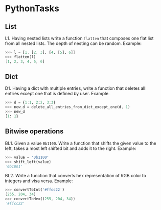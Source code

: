 # PythonTasks


## List

L1. Having nested lists write a function `flatten` that composes one flat list from all nested lists. 
The depth of nesting can be random. Example:
```python
>>> l = [1, [2, 3], [4, [5], 6]]
>>> flatten(l)
[1, 2, 3, 4, 5, 6]
```


## Dict

D1. Having a dict with multiple entries, write a function that deletes all entries except one that is defined by user. Example:
```python
>>> d = {1:1, 2:2, 3:3}
>>> new_d = delete_all_entries_from_dict_except_one(d, 1)
>>> new_d
{1: 1}
```


## Bitwise operations

BL1. Given a value `0b1100`. Write a function that shifts the given value to the left, takes a most left shifted bit and adds it to the right. Example:
```python
>>> value = '0b1100'
>>> shift_left(value)
'0b1001'
```

BL2. Write a function that converts hex representation of RGB color to integers and visa versa. Example:
```python
>>> convertToInt('#ffcc22')
(255, 204, 34)
>>> convertToHex((255, 204, 34))
'#ffcc22'
```


